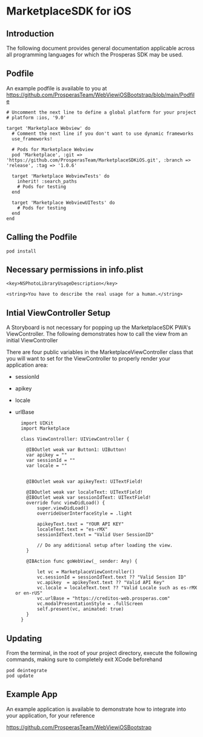 # MarketplaceSDK for iOS

## Introduction
The following document provides general documentation applicable across all programming languages for which the Prosperas SDK may be used.

## Podfile

An example podfile is available to you at https://github.com/ProsperasTeam/WebViewiOSBootstrap/blob/main/Podfile

    # Uncomment the next line to define a global platform for your project
    # platform :ios, '9.0'

    target 'Marketplace Webview' do
      # Comment the next line if you don't want to use dynamic frameworks
      use_frameworks!

      # Pods for Marketplace Webview
      pod 'Marketplace', :git => 'https://github.com/ProsperasTeam/MarketplaceSDKiOS.git', :branch => 'release', :tag => '1.0.6'
    
      target 'Marketplace WebviewTests' do
        inherit! :search_paths
        # Pods for testing
      end

      target 'Marketplace WebviewUITests' do
        # Pods for testing
      end
    end

## Calling the Podfile
`pod install`

## Necessary permissions in info.plist

`<key>NSPhotoLibraryUsageDescription</key> `

`<string>You have to describe the real usage for a human.</string>`

## Intial ViewController Setup

A Storyboard is not necessary for popping up the MarketplaceSDK PWA's ViewController. The following demonstrates how to call the view from an initial ViewController

There are four public variables in the MarketplaceViewController class that you will want to set for the ViewController to properly render your application area:
* sessionId
* apikey
* locale
* urlBase


        import UIKit
        import Marketplace

        class ViewController: UIViewController {

          @IBOutlet weak var Button1: UIButton!
          var apikey = ""
          var sessionId = ""
          var locale = ""
    
    
          @IBOutlet weak var apikeyText: UITextField!
    
          @IBOutlet weak var localeText: UITextField!
          @IBOutlet weak var sessionIdText: UITextField!
          override func viewDidLoad() {
              super.viewDidLoad()
              overrideUserInterfaceStyle = .light
        
              apikeyText.text = "YOUR API KEY"
              localeText.text = "es-rMX"
              sessionIdText.text = "Valid User SessionID"

              // Do any additional setup after loading the view.
          }

          @IBAction func goWebView(_ sender: Any) {
        
              let vc = MarketplaceViewController()
              vc.sessionId = sessionIdText.text ?? "Valid Session ID"
              vc.apikey  = apikeyText.text ?? "Valid API Key"
              vc.locale = localeText.text ?? "Valid Locale such as es-rMX or en-rUS"
              vc.urlBase = "https://creditos-web.prosperas.com"
              vc.modalPresentationStyle = .fullScreen
              self.present(vc, animated: true)
          }
        }



## Updating
From the terminal, in the root of your project directory, execute the following commands, making sure to completely exit XCode beforehand

    pod deintegrate 
    pod update

## Example App
An example application is available to demonstrate how to integrate into your application, for your reference

https://github.com/ProsperasTeam/WebViewiOSBootstrap
